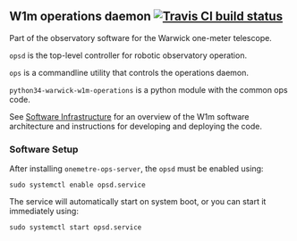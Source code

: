 ## W1m operations daemon [![Travis CI build status](https://travis-ci.org/warwick-one-metre/opsd.svg?branch=master)](https://travis-ci.org/warwick-one-metre/opsd)

Part of the observatory software for the Warwick one-meter telescope.

`opsd` is the top-level controller for robotic observatory operation.

`ops` is a commandline utility that controls the operations daemon.

`python34-warwick-w1m-operations` is a python module with the common ops code.

See [Software Infrastructure](https://github.com/warwick-one-metre/docs/wiki/Software-Infrastructure) for an overview of the W1m software architecture and instructions for developing and deploying the code.

### Software Setup

After installing `onemetre-ops-server`, the `opsd` must be enabled using:
```
sudo systemctl enable opsd.service
```

The service will automatically start on system boot, or you can start it immediately using:
```
sudo systemctl start opsd.service
```
